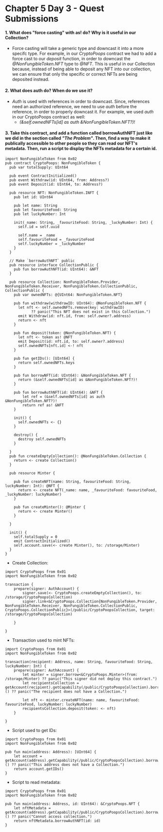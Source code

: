 # Chapter 5 Day 3 - Quest Submissions

#### 1. What does "force casting" with as! do? Why is it useful in our Collection?
- Force casting will take a generic type and downcast it into a more specifc type. For example, in our _CryptoPoops_ contract we had to add a force cast to our _deposit_ function, in order to downcast the _@NonFungibleToken.NFT_ type to _@NFT_. This is useful in our Collection because, instead of being able to deposit any NFT into our collection, we can ensure that only the specific or correct NFTs are being deposited instead. 

#### 2. What does auth do? When do we use it?
- _Auth_ is used with references in order to downcast. Since, references need an authorized reference, we need to use _auth_ before the reference, in order to properly downcast it. For example, we used _auth_ in our CryptoPoops contract as well: 
  - _(&self.ownedNFTs[id] as auth &NonFungibleToken.NFT?)!_

#### 3. Take this contract, and add a function called borrowAuthNFT just like we did in the section called _"The Problem"_. Then, find a way to make it publically accessible to other people so they can read our NFT's metadata. Then, run a script to display the NFTs metadata for a certain id. 

```Cadence
import NonFungibleToken from 0x02
pub contract CryptoPoops: NonFungibleToken {
  pub var totalSupply: UInt64

  pub event ContractInitialized()
  pub event Withdraw(id: UInt64, from: Address?)
  pub event Deposit(id: UInt64, to: Address?)

  pub resource NFT: NonFungibleToken.INFT {
    pub let id: UInt64

    pub let name: String
    pub let favouriteFood: String
    pub let luckyNumber: Int

    init(_name: String, _favouriteFood: String, _luckyNumber: Int) {
      self.id = self.uuid

      self.name = _name
      self.favouriteFood = _favouriteFood
      self.luckyNumber = _luckyNumber
    }
  }

  // Make `borrowAuthNFT` public 
  pub resource interface CollectionPublic {
    pub fun borrowAuthNFT(id: UInt64): &NFT
  }

  pub resource Collection: NonFungibleToken.Provider, NonFungibleToken.Receiver, NonFungibleToken.CollectionPublic, CollectionPublic {
    pub var ownedNFTs: @{UInt64: NonFungibleToken.NFT}

    pub fun withdraw(withdrawID: UInt64): @NonFungibleToken.NFT {
      let nft <- self.ownedNFTs.remove(key: withdrawID) 
            ?? panic("This NFT does not exist in this Collection.")
      emit Withdraw(id: nft.id, from: self.owner?.address)
      return <- nft
    }

    pub fun deposit(token: @NonFungibleToken.NFT) {
      let nft <- token as! @NFT
      emit Deposit(id: nft.id, to: self.owner?.address)
      self.ownedNFTs[nft.id] <-! nft
    }

    pub fun getIDs(): [UInt64] {
      return self.ownedNFTs.keys
    }

    pub fun borrowNFT(id: UInt64): &NonFungibleToken.NFT {
      return (&self.ownedNFTs[id] as &NonFungibleToken.NFT?)!
    }

    pub fun borrowAuthNFT(id: UInt64): &NFT {
	    let ref = (&self.ownedNFTs[id] as auth &NonFungibleToken.NFT?)!
	    return ref as! &NFT
    }

    init() {
      self.ownedNFTs <- {}
    }

    destroy() {
      destroy self.ownedNFTs
    }

  }
  pub fun createEmptyCollection(): @NonFungibleToken.Collection {
    return <- create Collection()
  }

  pub resource Minter {

    pub fun createNFT(name: String, favouriteFood: String, luckyNumber: Int): @NFT {
      return <- create NFT(_name: name, _favouriteFood: favouriteFood, _luckyNumber: luckyNumber)
    }

    pub fun createMinter(): @Minter {
      return <- create Minter()
    }

  }

  init() {
    self.totalSupply = 0
    emit ContractInitialized()
    self.account.save(<- create Minter(), to: /storage/Minter)
  }
}
```
- Create Collection:

```Cadence
import CryptoPoops from 0x01
import NonFungibleToken from 0x02

transaction {
    prepare(signer: AuthAccount) {
        signer.save(<- CryptoPoops.createEmptyCollection(), to: /storage/CryptoPoopsCollection)
        signer.link<&CryptoPoops.Collection{NonFungibleToken.Provider, NonFungibleToken.Receiver, NonFungibleToken.CollectionPublic, CryptoPoops.CollectionPublic}>(/public/CryptoPoopsCollection, target: /storage/CryptoPoopsCollection)
    
    }

}
```
- Transaction used to mint NFTs:
```Cadence
import CryptoPoops from 0x01
import NonFungibleToken from 0x02

transaction(recipient: Address, name: String, favouriteFood: String, luckyNumber: Int) {
    prepare(signer: AuthAccount) {
        let minter = signer.borrow<&CryptoPoops.Minter>(from: /storage/Minter) ?? panic("This signer did not deploy this contract.")
        let recipientsCollection = getAccount(recipient).getCapability(/public/CryptoPoopsCollection).borrow<&CryptoPoops.Collection{NonFungibleToken.CollectionPublic}>() ?? panic("The recipient does not have a Collection.")

        let nft <- minter.createNFT(name: name, favouriteFood: favouriteFood, luckyNumber: luckyNumber)
        recipientsCollection.deposit(token: <- nft)
    }

}
```
- Script used to get IDs:
```Cadence
import CryptoPoops from 0x01
import NonFungibleToken from 0x02

pub fun main(address: Address): [UInt64] {
    let account = getAccount(address).getCapability(/public/CryptoPoopsCollection).borrow<&CryptoPoops.Collection{NonFungibleToken.CollectionPublic}>() ?? panic("This address does not have a Collection.")
    return account.getIDs()
}
```
- Script to read metadata:
```Cadence
import CryptoPoops from 0x01
import NonFungibleToken from 0x02

pub fun main(address: Address, id: UInt64): &CryptoPoops.NFT {
    let nftMetadata = getAccount(address).getCapability(/public/CryptoPoopsCollection).borrow<&CryptoPoops.Collection{CryptoPoops.CollectionPublic}>() ?? panic("Cannot access collection.")
    return nftMetadata.borrowAuthNFT(id: id)
}
```
